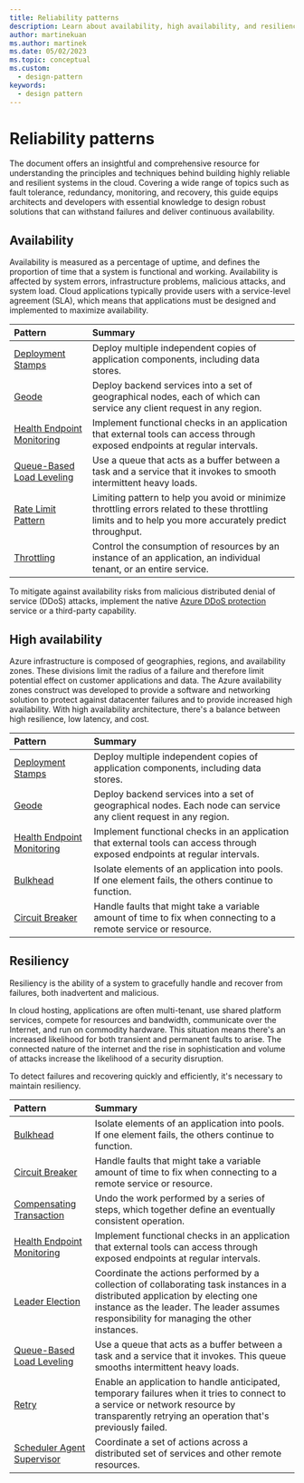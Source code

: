 ```yaml
---
title: Reliability patterns
description: Learn about availability, high availability, and resiliency as factors that are related to reliability patterns.
author: martinekuan
ms.author: martinek
ms.date: 05/02/2023
ms.topic: conceptual
ms.custom:
  - design-pattern
keywords:
  - design pattern
---
```


# Reliability patterns

The document offers an insightful and comprehensive resource for understanding the principles and techniques behind building highly reliable and resilient systems in the cloud. Covering a wide range of topics such as fault tolerance, redundancy, monitoring, and recovery, this guide equips architects and developers with essential knowledge to design robust solutions that can withstand failures and deliver continuous availability.

## Availability

Availability is measured as a percentage of uptime, and defines the proportion of time that a system is functional and working. Availability is affected by system errors, infrastructure problems, malicious attacks, and system load. Cloud applications typically provide users with a service-level agreement (SLA), which means that applications must be designed and implemented to maximize availability.

| Pattern | Summary |
|:--------|:--------|
| [Deployment Stamps](/azure/architecture/patterns/deployment-stamp) | Deploy multiple independent copies of application components, including data stores. |
| [Geode](/azure/architecture/patterns/geodes) | Deploy backend services into a set of geographical nodes, each of which can service any client request in any region. |
| [Health Endpoint Monitoring](/azure/architecture/patterns/health-endpoint-monitoring) | Implement functional checks in an application that external tools can access through exposed endpoints at regular intervals. |
| [Queue-Based Load Leveling](/azure/architecture/patterns/queue-based-load-leveling) | Use a queue that acts as a buffer between a task and a service that it invokes to smooth intermittent heavy loads. |
| [Rate Limit Pattern](/azure/architecture/patterns/rate-limiting-pattern) | Limiting pattern to help you avoid or minimize throttling errors related to these throttling limits and to help you more accurately predict throughput. |
| [Throttling](/azure/architecture/patterns/throttling) | Control the consumption of resources by an instance of an application, an individual tenant, or an entire service. |

To mitigate against availability risks from malicious distributed denial of service (DDoS) attacks, implement the native [Azure DDoS protection](/azure/virtual-network/ddos-protection-overview) service or a third-party capability.

## High availability

Azure infrastructure is composed of geographies, regions, and availability zones. These divisions limit the radius of a failure and therefore limit potential effect on customer applications and data. The Azure availability zones construct was developed to provide a software and networking solution to protect against datacenter failures and to provide increased high availability. With high availability architecture, there's a balance between high resilience, low latency, and cost.

| Pattern | Summary |
|:--------|:--------|
| [Deployment Stamps](/azure/architecture/patterns/deployment-stamp) | Deploy multiple independent copies of application components, including data stores. |
| [Geode](/azure/architecture/patterns/geodes) | Deploy backend services into a set of geographical nodes. Each node can service any client request in any region. |
| [Health Endpoint Monitoring](/azure/architecture/patterns/health-endpoint-monitoring) | Implement functional checks in an application that external tools can access through exposed endpoints at regular intervals. |
| [Bulkhead](/azure/architecture/patterns/bulkhead) | Isolate elements of an application into pools. If one element fails, the others continue to function. |
| [Circuit Breaker](/azure/architecture/patterns/circuit-breaker) | Handle faults that might take a variable amount of time to fix when connecting to a remote service or resource. |

## Resiliency

Resiliency is the ability of a system to gracefully handle and recover from failures, both inadvertent and malicious.

In cloud hosting, applications are often multi-tenant, use shared platform services, compete for resources and bandwidth, communicate over the Internet, and run on commodity hardware. This situation means there's an increased likelihood for both transient and permanent faults to arise. The connected nature of the internet and the rise in sophistication and volume of attacks increase the likelihood of a security disruption.

To detect failures and recovering quickly and efficiently, it's necessary to maintain resiliency.

| Pattern | Summary |
|:--------|:--------|
| [Bulkhead](/azure/architecture/patterns/bulkhead) | Isolate elements of an application into pools. If one element fails, the others continue to function. |
| [Circuit Breaker](/azure/architecture/patterns/circuit-breaker) | Handle faults that might take a variable amount of time to fix when connecting to a remote service or resource. |
| [Compensating Transaction](/azure/architecture/patterns/compensating-transaction) | Undo the work performed by a series of steps, which together define an eventually consistent operation. |
| [Health Endpoint Monitoring](/azure/architecture/patterns/health-endpoint-monitoring) | Implement functional checks in an application that external tools can access through exposed endpoints at regular intervals. |
| [Leader Election](/azure/architecture/patterns/leader-election) | Coordinate the actions performed by a collection of collaborating task instances in a distributed application by electing one instance as the leader. The leader assumes responsibility for managing the other instances. |
| [Queue-Based Load Leveling](/azure/architecture/patterns/queue-based-load-leveling) | Use a queue that acts as a buffer between a task and a service that it invokes. This queue smooths intermittent heavy loads. |
| [Retry](/azure/architecture/patterns/retry) | Enable an application to handle anticipated, temporary failures when it tries to connect to a service or network resource by transparently retrying an operation that's previously failed. |
| [Scheduler Agent Supervisor](/azure/architecture/patterns/scheduler-agent-supervisor) | Coordinate a set of actions across a distributed set of services and other remote resources. |
